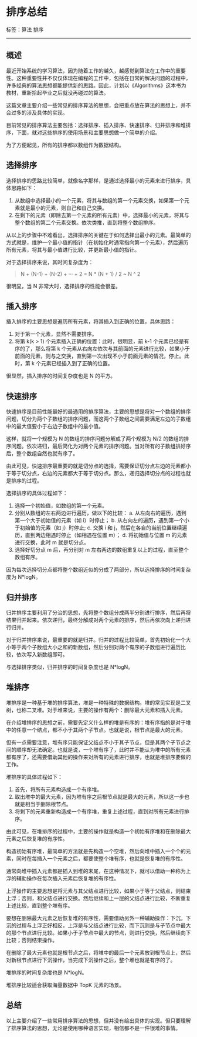# 排序总结

标签：算法 排序

---

## 概述

最近开始系统的学习算法，因为随着工作的越久，越感觉到算法在工作中的重要性。这种重要性并不仅仅体现在编程的工作中，包括在日常的解决问题的过程中，许多经典的算法思想都能提供新的思路。因此，计划以《Algorithms》这本书为教材，重新拾起毕业之后就没再碰过的算法。

这篇文章主要介绍一些常见的排序算法的思想，会把重点放在算法的思想上，并不会过多的涉及具体的实现。

目前常见的排序算法主要包括：选择排序、插入排序、快速排序、归并排序和堆排序，下面，就对这些排序的使用场景和主要思想做一个简单的介绍。

为了方便起见，所有的排序都以数组作为数据结构。

## 选择排序

选择排序的思路比较简单，就像名字那样，是通过选择最小的元素来进行排序，具体思路如下：
1. 从数组中选择最小的一个元素，将其与数组的第一个元素交换，如果第一个元素就是最小的元素，则自己和自己交换。
2. 在剩下的元素（即除去第一个元素的所有元素）中，选择最小的元素，将其与整个数组的第二个元素交换。依次类推，直到将整个数组排序。

从以上的步骤中不难看出，选择排序的关键在于如何选择出最小的元素。最简单的方式就是，维护一个最小值的指针（在初始化时通常指向第一个元素），然后遍历所有元素，将其与最小值进行比较，并更新最小值的指针。

对于选择排序来说，其时间复杂度为：
> N + (N-1) + (N-2) + ··· + 2 = N * (N + 1) / 2 ~ N ^ 2

很明显，当 N 非常大时，选择排序的性能会很差。

## 插入排序

插入排序的主要思想是遍历所有元素，将其插入到正确的位置，具体思路：
1. 对于第一个元素，显然不需要排序。
2. 将第 k(k > 1) 个元素插入正确的位置：此时，很明显，前 k-1 个元素已经是有序的了，那么将第 k 个元素从右向左依次与其前面的元素进行比较，如果小于前面的元素，则与之交换，直到第一次出现不小于前面元素的情况，停止。此时，第 k 个元素已经插入到了正确的位置。

很显然，插入排序的时间复杂度也是 N 的平方。

## 快速排序

快速排序是目前性能最好的最通用的排序算法，主要的思想是将对一个数组的排序问题，切分为两个子数组的排序问题，而这两个子数组之间需要满足左边的子数组中的最大值要小于右边子数组中的最小值。

这样，就将一个规模为 N 的数组的排序问题分解成了两个规模为 N/2 的数组的排序问题。依次递归，最后简化为对两个元素的排序问题。当对所有的子数组排好序后，整个数组自然也就有序了。

由此可见，快速排序最重要的就是切分点的选择，需要保证切分点左边的元素都小于等于切分点，右边的元素都大于等于切分点。那么，递归选择切分点的过程也就是排序的过程。

选择排序的具体过程如下：
1. 选择一个初始值，如数组的第一个元素。
2. 分别从数组的左右两边进行遍历，做以下的比较：
	a. 从左向右的遍历，遇到第一个大于初始值的元素（如 i）时停止；
	b. 从右向左的遍历，遇到第一个小于初始值的元素（如 j）时停止;
	c. 交换 i 和 j，然后在各自的当前位置继续遍历，直到两边相遇时停止（如相遇在位置 m）；
	d. 将初始值与位置 m 的元素进行交换，此时 m 就是切分点。
3. 选择好切分点 m 后，再分别对 m 左右两边的数组重复以上的过程，直至整个数组有序。

因为每次选择切分点都将整个数组近似的分成了两部分，所以选择排序的时间复杂度为 N*logN。

## 归并排序

归并排序主要利用了分治的思想，先将整个数组分成两半分别进行排序，然后再将结果归并起来。依次递归，最终分解成对两个元素的排序，然后再依次向上递归进行归并。

对于归并排序来说，最重要的就是归并。归并的过程比较简单，首先初始化一个大小等于两个子数组大小之和的新数组，然后分别对两个有序的子数组进行遍历比较，依次写入新数组即可。

与选择排序类似，归并排序的时间复杂度也是 N*logN。

## 堆排序

堆排序是一种基于堆的排序算法，堆是一种特殊的数据结构。堆的常见实现是二叉树，也称二叉堆。对于堆来说，主要的操作有两个：删除最大元素和插入元素。

在介绍堆排序的思想之前，需要先定义什么样的堆是有序的：堆有序指的是对于堆中的任意一个结点，都不小于其两个子节点。也就是说，根节点是最大的元素。

但有一点需要注意，堆有序只能保证父结点不小于其子节点，但是其两个子节点之间的顺序却无法确定。也就是说，一个堆有序了，此时并不能认为堆中的所有元素都有序了，还需要借助其他的操作来对所有的元素进行排序，也就是堆排序要做的工作。

堆排序的具体过程如下：
1. 首先，将所有元素构造成一个有序堆。
2. 取出堆中的最大元素，因为堆有序之后根节点就是最大的元素，所以这一步也就是相当于删除根节点。
3. 将剩下的元素重新构造成一个有序堆，重复上述过程，直到对所有元素进行排序。

由此可见，在堆排序的过程中，主要的操作就是构造一个初始有序堆和在删除最大元素之后恢复堆的有序性。

构造初始有序堆，最简单的方法就是先构造一个空堆，然后向堆中插入一个个的元素，同时在每插入一个元素之后，都要使整个堆有序，也就是恢复堆的有序性。

通常向堆中插入元素都是插入到堆的末尾，在这种情况下，就可以借助一种称为上浮的辅助操作在每次插入元素后恢复堆的有序性。

上浮操作的主要思想是将元素与其父结点进行比较，如果小于等于父结点，则结束上浮；否则，和父结点进行交换。然后继续和上一层的父结点进行比较，不断重复上述比较，直到整个堆有序。

要想在删除最大元素之后恢复堆的有序性，需要借助另外一种辅助操作：下沉。下沉的过程与上浮正好相反，上浮是与父结点进行比较，而下沉则是与子节点中最大的那个节点进行比较。如果小于子节点中最大的节点，则进行交换，然后继续向下比较；否则结束操作。

在删除了最大元素也就是根节点之后，将堆中的最后一个元素放到根节点上，然后对新根节点进行下沉操作，当完成下沉操作之后，整个堆也就是有序的了。

堆排序的时间复杂度也是 N*logN。

堆排序比较适合获取海量数据中 TopK 元素的场景。

## 总结

以上主要介绍了一些常用排序算法的思想，但并没有给出具体的实现。但只要理解了排序算法的思想，无论是使用哪种语言实现，相信都不是一件很难的事情。